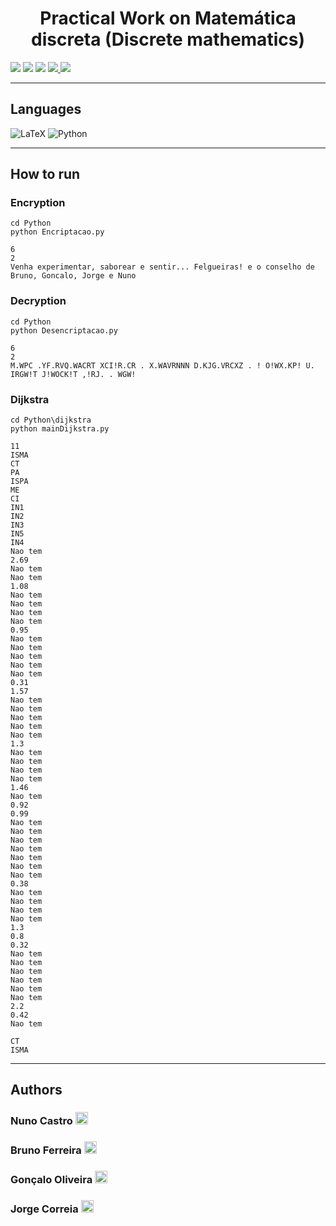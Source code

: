 <h1 align="center">Practical Work on Matemática discreta (Discrete mathematics)</h1>

<p>
  <img src="http://img.shields.io/static/v1?style=for-the-badge&label=School%20year&message=2021/2022&color=GREEN"/>
  <img src="http://img.shields.io/static/v1?style=for-the-badge&label=Discipline&message=MD&color=GREEN"/>
  <img src="http://img.shields.io/static/v1?style=for-the-badge&label=Grade&message=20&color=sucess"/>
  <a href="https://github.com/nunofbcastro-ESTG-IPP/MD_2020_2021/blob/main/Trabalho_MD_20_21_v2.pdf" target="_blank">
    <img src="https://img.shields.io/badge/-Utterance-grey?style=for-the-badge"/>
  </a>
  <a href="https://github.com/nunofbcastro-ESTG-IPP/MD_2020_2021/blob/main/relatorio.pdf" target="_blank">
    <img src="https://img.shields.io/badge/-Report-grey?style=for-the-badge"/>
  </a>
</p>

---

<h2>Languages</h2>
<p align="left"> 
  <img src="https://img.shields.io/badge/latex-%23008080.svg?style=for-the-badge&amp;logo=latex&amp;logoColor=white" alt="LaTeX">
  <img src="https://img.shields.io/badge/python-3670A0?style=for-the-badge&amp;logo=python&amp;logoColor=ffdd54" alt="Python">  	
</p>

---

<h2>How to run</h2>

<h3>Encryption</h3>

```
cd Python
python Encriptacao.py

6
2
Venha experimentar, saborear e sentir... Felgueiras! e o conselho de Bruno, Goncalo, Jorge e Nuno
```

<h3>Decryption</h3>

```
cd Python
python Desencriptacao.py

6
2
M.WPC .YF.RVQ.WACRT XCI!R.CR . X.WAVRNNN D.KJG.VRCXZ . ! O!WX.KP! U. IRGW!T J!WOCK!T ,!RJ. . WGW!
```

<h3>Dijkstra</h3>

```
cd Python\dijkstra
python mainDijkstra.py

11
ISMA
CT
PA
ISPA
ME
CI
IN1
IN2
IN3
IN5
IN4
Nao tem
2.69
Nao tem
Nao tem
1.08
Nao tem
Nao tem
Nao tem
Nao tem
0.95
Nao tem
Nao tem
Nao tem
Nao tem
Nao tem
0.31
1.57
Nao tem
Nao tem
Nao tem
Nao tem
Nao tem
1.3
Nao tem
Nao tem
Nao tem
Nao tem
1.46
Nao tem
0.92
0.99
Nao tem
Nao tem
Nao tem
Nao tem
Nao tem
Nao tem
Nao tem
0.38
Nao tem
Nao tem
Nao tem
Nao tem
1.3
0.8
0.32
Nao tem
Nao tem
Nao tem
Nao tem
Nao tem
Nao tem
2.2
0.42
Nao tem

CT
ISMA
```

---

<h2>Authors</h2>

<h3>
  Nuno Castro
  <a href="https://github.com/nunofbcastro?tab=followers">
    <img src="https://img.shields.io/github/followers/nunofbcastro.svg?style=for-the-badge&label=Follow" height="20"/>
  </a>
</h3>

<h3>
  Bruno Ferreira
  <a href="https://github.com/brunoferreira0106?tab=followers">
    <img src="https://img.shields.io/github/followers/brunoferreira0106.svg?style=for-the-badge&label=Follow" height="20"/>
  </a>
</h3>

<h3>
  Gonçalo Oliveira
  <a href="https://github.com/oliveira1712?tab=followers">
    <img src="https://img.shields.io/github/followers/oliveira1712.svg?style=for-the-badge&label=Follow" height="20"/>
  </a>
</h3>

<h3>
  Jorge Correia
  <a href="https://github.com/JorgeMFC?tab=followers">
    <img src="https://img.shields.io/github/followers/JorgeMFC.svg?style=for-the-badge&label=Follow" height="20"/>
  </a>
</h3>

